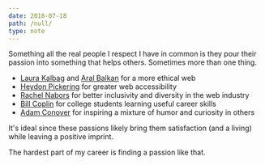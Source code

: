 ```yaml
---
date: 2018-07-18
path: /null/
type: note
---
```


Something all the real people I respect I have in common is they pour their passion into something that helps others. Sometimes more than one thing.

* [Laura Kalbag](https://laurakalbag.com/) and [Aral Balkan](https://ar.al/) for a more ethical web
* [Heydon Pickering](http://www.heydonworks.com/) for greater web accessibility
* [Rachel Nabors](http://rachelnabors.com/) for better inclusivity and diversity in the web industry
* [Bill Coplin](https://twitter.com/TheHappyProf) for college students learning useful career skills
* [Adam Conover](https://twitter.com/adamconover) for inspiring a mixture of humor and curiosity in others

It's ideal since these passions likely bring them satisfaction (and a living) while leaving a positive imprint.

The hardest part of my career is finding a passion like that.
